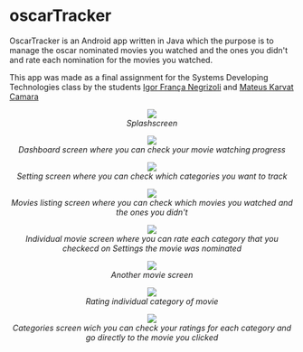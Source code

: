 # oscarTracker

OscarTracker is an Android app written in Java which the purpose is to manage the oscar nominated movies you watched and the ones you didn't and rate each nomination for the movies you watched. 
 
This app was made as a final assignment for the Systems Developing Technologies class by the students [Igor França Negrizoli](https://github.com/igorFNegrizoli) and [Mateus Karvat Camara](https://github.com/MahatKC) 
 
 <p align="center">
  <img src="https://upload.wikimedia.org/wikipedia/commons/7/7d/OscarTracker_SplashScreen.jpg" /><br>
  <span><i>Splashscreen</i></span>
</p>

<p align="center">
  <img src="https://upload.wikimedia.org/wikipedia/commons/0/03/OscarTracker_Dashboard1.jpg" /><br>
  <span><i>Dashboard screen where you can check your movie watching progress</i></span>
</p>

<p align="center">
  <img src="https://upload.wikimedia.org/wikipedia/commons/6/60/OscarTracker_Settings.jpg" /><br>
  <span><i>Setting screen where you can check which categories you want to track</i></span>
</p>

<p align="center">
  <img src="https://upload.wikimedia.org/wikipedia/commons/c/c7/OscarTracker_MoviesList.jpg" /><br>
  <span><i>Movies listing screen where you can check which movies you watched and the ones you didn't</i></span>
</p>

<p align="center">
  <img src="https://upload.wikimedia.org/wikipedia/commons/4/4c/OscarTracker_Movie2.jpg" /><br>
  <span><i>Individual movie screen where you can rate each category that you checkecd on Settings the movie was nominated</i></span>
</p>

<p align="center">
  <img src="https://upload.wikimedia.org/wikipedia/commons/f/f5/OscarTracker_MinariMovie.jpg" /><br>
  <span><i>Another movie screen</i></span>
</p>

<p align="center">
  <img src="https://upload.wikimedia.org/wikipedia/commons/a/a2/OscarTracker_RatingPopup.jpg" /><br>
  <span><i>Rating individual category of movie</i></span>
</p>

<p align="center">
  <img src="https://upload.wikimedia.org/wikipedia/commons/0/05/OscarTracker_CategoriesEspanded.jpg" /><br>
  <span><i>Categories screen wich you can check your ratings for each category and go directly to the movie you clicked</i></span>
</p>
